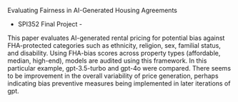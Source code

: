 Evaluating Fairness in AI-Generated Housing Agreements
- SPI352 Final Project -


This paper evaluates AI-generated rental pricing for potential bias against FHA-protected categories such as ethnicity, religion, sex, familial status, and disability. Using FHA-bias scores across property types (affordable, median, high-end), models are audited using this framework. In this particular example, gpt-3.5-turbo and gpt-4o were compared. There seems to be improvement in the overall variability of price generation, perhaps indicating bias preventive measures being implemented in later iterations of gpt. 






